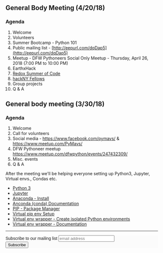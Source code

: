 ## General Body Meeting (4/20/18)

### Agenda
1. Welcome
2. Volunteers
3. Summer Bootcamp - Python 101
4. Public mailing list - [http://eepurl.com/dqDap5](http://eepurl.com/dqDap5)
5. Meetup - DFW Pythoneers Social Only Meetup - Thursday, April 26, 2018 (7:00 PM to 10:00 PM)
6. EarthxHack
7. [Redox Summer of Code](https://www.redox-os.org)
8. [hackNY Fellows](https://apply.hackny.org/)
9. Group projects
10. Q & A


## General body meeting (3/30/18)

### Agenda

1. Welcome
2. Call for volunteers
3. Social media - https://www.facebook.com/pymavs/ & https://www.meetup.com/PyMavs/
3. DFW Pythoneer meetup https://www.meetup.com/dfwpython/events/247432309/
4. Misc. events
5. Q & A

After the meeting we'll be helping everyone setting up Python3, Jupyter, Virtual envs., Condas etc.

- [Python 3](https://www.python.org/download/releases/3.0/)
- [Jupyter](http://jupyter.org/)
- [Anaconda - Install](https://www.anaconda.com/download/#macos)
- [Anconda (conda) Documentation](https://conda.io/docs/)
- [PIP - Package Manager](https://pip.pypa.io/en/stable/)
- [Virtual pip env Setup](https://docs.pipenv.org/)
- [Virtual env wrapper - Create isolated Python environments](https://pypi.python.org/pypi/virtualenv)
- [Virtual env wrapper - Documentation](https://virtualenvwrapper.readthedocs.io/en/latest/index.html)



---

<link href="//cdn-images.mailchimp.com/embedcode/horizontal-slim-10_7.css" rel="stylesheet" type="text/css">
<style type="text/css">
	#mc_embed_signup{background:#fff; clear:left; font:14px Helvetica,Arial,sans-serif; width:100%;}
	/* Add your own MailChimp form style overrides in your site stylesheet or in this style block.
	   We recommend moving this block and the preceding CSS link to the HEAD of your HTML file. */
</style>
<div id="mc_embed_signup">
<form action="https://github.us18.list-manage.com/subscribe/post?u=ca60262c67543f2faeb7f0fc8&amp;id=cb9f43de90" method="post" id="mc-embedded-subscribe-form" name="mc-embedded-subscribe-form" class="validate" target="_blank" novalidate style="background-color: #FBFBFB;">
    <div id="mc_embed_signup_scroll">
	<label for="mce-EMAIL">Subscribe to our mailing list</label>
	<input type="email" value="" name="EMAIL" class="email" id="mce-EMAIL" placeholder="email address" required>
    <!-- real people should not fill this in and expect good things - do not remove this or risk form bot signups-->
    <div style="position: absolute; left: -5000px;" aria-hidden="true"><input type="text" name="b_ca60262c67543f2faeb7f0fc8_cb9f43de90" tabindex="-1" value=""></div>
    <div class="clear"><input type="submit" value="Subscribe" name="subscribe" id="mc-embedded-subscribe" class="button"></div>
    </div>
</form>
</div>

